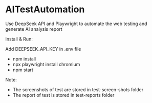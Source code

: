 # AITestAutomation

Use DeepSeek API and Playwright to automate the web testing and generate AI analysis report

Install & Run:

Add DEEPSEEK_API_KEY in .env file

- npm install 
- npx playwright install chromium
- npm start


Note:
- The screenshots of test are stored in test-screen-shots folder
- The report of test is stored in test-reports folder
